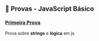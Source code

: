 ## 📗 Provas - JavaScript Básico

### [Primeira Prova](primeira)

Prova sobre **strings** e **lógica** em js.
